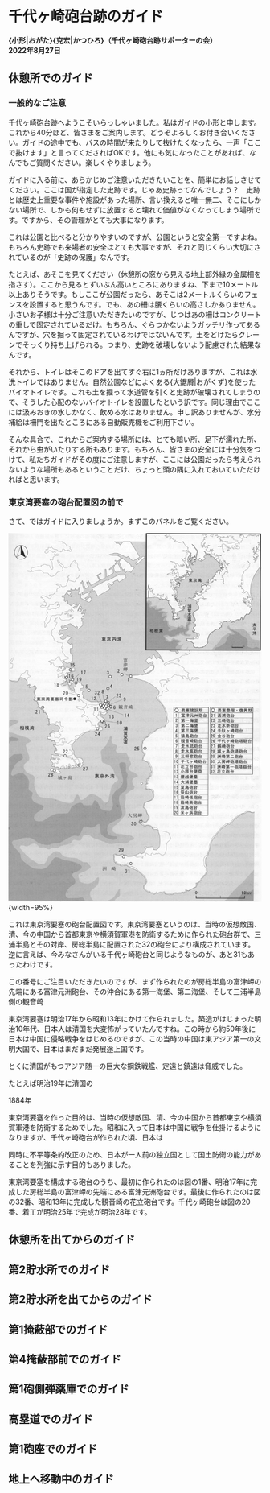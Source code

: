 # 千代ヶ崎砲台跡のガイド

**{小形|おがた}{克宏|かつひろ}（千代ヶ崎砲台跡サポーターの会）<br/>2022年8月27日**

## 休憩所でのガイド

### 一般的なご注意

千代ヶ崎砲台跡へようこそいらっしゃいました。私はガイドの小形と申します。これから40分ほど、皆さまをご案内します。どうぞよろしくお付き合いください。ガイドの途中でも、バスの時間が来たりして抜けたくなったら、一声「ここで抜けます」と言ってくださればOKです。他にも気になったことがあれば、なんでもご質問ください。楽しくやりましょう。

ガイドに入る前に、あらかじめご注意いただきたいことを、簡単にお話しさせてください。ここは国が指定した史跡です。じゃあ史跡ってなんでしょう？　史跡とは歴史上重要な事件や施設があった場所、言い換えると唯一無二、そこにしかない場所で、しかも何もせずに放置すると壊れて価値がなくなってしまう場所です。ですから、その管理がとても大事になります。

これは公園と比べると分かりやすいのですが、公園というと安全第一ですよね。もちろん史跡でも来場者の安全はとても大事ですが、それと同じくらい大切にされているのが「史跡の保護」なんです。

たとえば、あそこを見てください（休憩所の窓から見える地上部外縁の金属柵を指さす）。ここから見るとずいぶん高いところにありますね、下まで10メートル以上ありそうです。もしここが公園だったら、あそこは2メートルくらいのフェンスを設置すると思うんです。でも、あの柵は腰くらいの高さしかありません。小さいお子様は十分ご注意いただきたいのですが、じつはあの柵はコンクリートの重しで固定されているだけ。もちろん、ぐらつかないようガッチリ作ってあるんですが、穴を掘って固定されているわけではないんです。土をどけたらクレーンでそっくり持ち上げられる。つまり、史跡を破壊しないよう配慮された結果なんです。

それから、トイレはそこのドアを出てすぐ右に1ヵ所だけありますが、これは水洗トイレではありません。自然公園などによくある{大鋸屑|おがくず}を使ったバイオトイレです。これも土を掘って水道管を引くと史跡が破壊されてしまうので、そうした心配のないバイオトイレを設置したという訳です。同じ理由でここには汲みおきの水しかなく、飲める水はありません。申し訳ありませんが、水分補給は柵門を出たところにある自動販売機をご利用下さい。

そんな具合で、これからご案内する場所には、とても暗い所、足下が濡れた所、それから虫がいたりする所もあります。もちろん、皆さまの安全には十分気をつけて、私たちガイドがその度にご注意しますが、ここには公園だったら考えられないような場所もあるということだけ、ちょっと頭の隅に入れておいていただければと思います。

### 東京湾要塞の砲台配置図の前で

さて、ではガイドに入りましょうか。まずこのパネルをご覧ください。

![図1 東京湾要塞の砲台配置図](../image/fig-1.png){width=95%}

これは東京湾要塞の砲台配置図です。東京湾要塞というのは、当時の仮想敵国、清、今の中国から首都東京や横須賀軍港を防衛するために作られた砲台群で、三浦半島とその対岸、房総半島に配置された32の砲台により構成されています。逆に言えば、今みなさんがいる千代ヶ崎砲台と同じようなものが、あと31もあったわけです。

この番号にご注目いただきたいのですが、まず作られたのが房総半島の富津岬の先端にある富津元洲砲台、その沖合にある第一海堡、第二海堡、そして三浦半島側の観音崎



東京湾要塞は明治17年から昭和13年にかけて作られました。築造がはじまった明治10年代、日本人は清国を大変怖がっていたんですね。この時から約50年後に日本は中国に侵略戦争をはじめるのですが、この当時の中国は東アジア第一の文明大国で、日本はまだまだ発展途上国です。

とくに清国がもつアジア随一の巨大な鋼鉄戦艦、定遠と鎮遠は脅威でした。

たとえば明治19年に清国の


1884年


東京湾要塞を作った目的は、当時の仮想敵国、清、今の中国から首都東京や横須賀軍港を防衛するためでした。昭和に入って日本は中国に戦争を仕掛けるようになりますが、千代ヶ崎砲台が作られた頃、日本は


同時に不平等条約改正のため、日本が一人前の独立国として国土防衛の能力があることを列強に示す目的もありました。



東京湾要塞を構成する砲台のうち、最初に作られたのは図の1番、明治17年に完成した房総半島の富津岬の先端にある富津元洲砲台です。最後に作られたのは図の32番、昭和13年に完成した観音崎の花立砲台です。千代ヶ崎砲台は図の20番、着工が明治25年で完成が明治28年です。






## 休憩所を出てからのガイド

## 第2貯水所でのガイド

## 第2貯水所を出てからのガイド

## 第1掩蔽部でのガイド

## 第4掩蔽部前でのガイド

## 第1砲側弾薬庫でのガイド

## 高塁道でのガイド

## 第1砲座でのガイド

## 地上へ移動中のガイド
